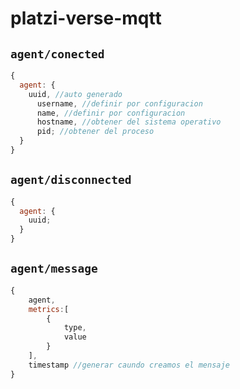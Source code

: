 # platzi-verse-mqtt

## `agent/conected`

```js
{
  agent: {
    uuid, //auto generado
      username, //definir por configuracion
      name, //definir por configuracion
      hostname, //obtener del sistema operativo
      pid; //obtener del proceso
  }
}
```

## `agent/disconnected`

```js
{
  agent: {
    uuid;
  }
}
```

## `agent/message`

```js
{
    agent,
    metrics:[
        {
            type,
            value
        }
    ],
    timestamp //generar caundo creamos el mensaje
}
```
